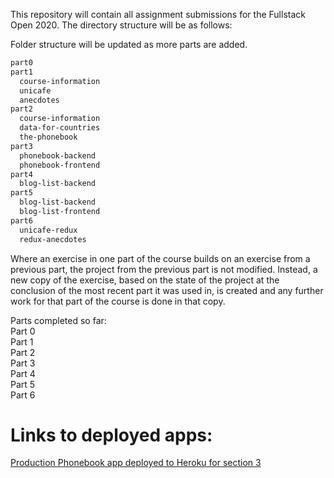 This repository will contain all assignment submissions for the Fullstack Open 2020. The directory structure will be as follows: 

Folder structure will be updated as more parts are added.
```bash
part0
part1
  course-information
  unicafe
  anecdotes
part2
  course-information
  data-for-countries
  the-phonebook
part3
  phonebook-backend
  phonebook-frontend
part4
  blog-list-backend
part5
  blog-list-backend
  blog-list-frontend
part6
  unicafe-redux
  redux-anecdotes
```

Where an exercise in one part of the course builds on an exercise from a previous part, the project from the previous part is not modified. Instead, a new copy of the exercise, based on the state of the project at the conclusion of the most recent part it was used in, is created and any further work for that part of the course is done in that copy. 

Parts completed so far:<br/>
Part 0<br/>
Part 1<br/>
Part 2<br/>
Part 3<br/>
Part 4<br />
Part 5<br />
Part 6

# Links to deployed apps:
[Production Phonebook app deployed to Heroku for section 3](https://phonebook-fso-444.herokuapp.com/)